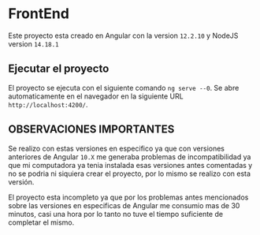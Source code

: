 # FrontEnd

Este proyecto esta creado en Angular con la version `12.2.10` y NodeJS version `14.18.1`

## Ejecutar el proyecto

El proyecto se ejecuta con el siguiente comando `ng serve --0`. Se abre automaticamente en el navegador en la siguiente URL `http://localhost:4200/`.

## OBSERVACIONES IMPORTANTES

Se realizo con estas versiones en especifico ya que con versiones anteriores de Angular `10.X` me generaba problemas de incompatibilidad ya que mi computadora ya tenia instalada esas versiones antes comentadas y no se podria ni siquiera crear el proyecto, por lo mismo se realizo con esta versión.

El proyecto esta incompleto ya que por los problemas antes mencionados sobre las versiones en especificas de Angular me consumio mas de 30 minutos, casi una hora por lo tanto no tuve el tiempo suficiente de completar el mismo.


